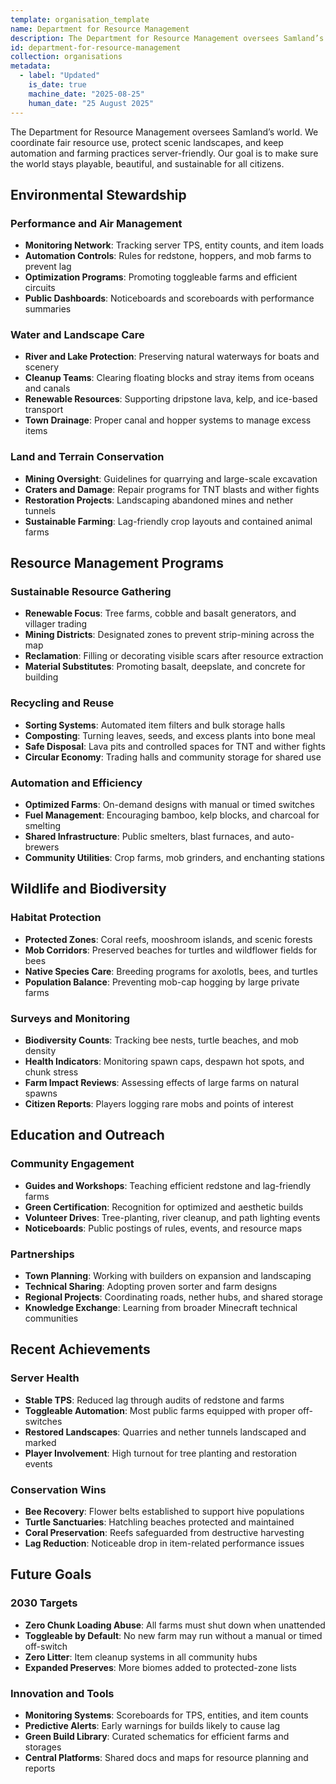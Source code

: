 ```yaml
---
template: organisation_template
name: Department for Resource Management
description: The Department for Resource Management oversees Samland’s world. We coordinate fair resource use, protect scenic landscapes, and keep automation and farming practices server-friendly. Our goal is to make sure the world stays playable, beautiful, and sustainable for all citizens.
id: department-for-resource-management
collection: organisations
metadata:
  - label: "Updated"
    is_date: true
    machine_date: "2025-08-25"
    human_date: "25 August 2025"
---
```


The Department for Resource Management oversees Samland’s world. We coordinate fair resource use,
protect scenic landscapes, and keep automation and farming practices server-friendly.
Our goal is to make sure the world stays playable, beautiful, and sustainable for all citizens.

## Environmental Stewardship

### Performance and Air Management
- **Monitoring Network**: Tracking server TPS, entity counts, and item loads
- **Automation Controls**: Rules for redstone, hoppers, and mob farms to prevent lag
- **Optimization Programs**: Promoting toggleable farms and efficient circuits
- **Public Dashboards**: Noticeboards and scoreboards with performance summaries

### Water and Landscape Care
- **River and Lake Protection**: Preserving natural waterways for boats and scenery
- **Cleanup Teams**: Clearing floating blocks and stray items from oceans and canals
- **Renewable Resources**: Supporting dripstone lava, kelp, and ice-based transport
- **Town Drainage**: Proper canal and hopper systems to manage excess items

### Land and Terrain Conservation
- **Mining Oversight**: Guidelines for quarrying and large-scale excavation
- **Craters and Damage**: Repair programs for TNT blasts and wither fights
- **Restoration Projects**: Landscaping abandoned mines and nether tunnels
- **Sustainable Farming**: Lag-friendly crop layouts and contained animal farms

## Resource Management Programs

### Sustainable Resource Gathering
- **Renewable Focus**: Tree farms, cobble and basalt generators, and villager trading
- **Mining Districts**: Designated zones to prevent strip-mining across the map
- **Reclamation**: Filling or decorating visible scars after resource extraction
- **Material Substitutes**: Promoting basalt, deepslate, and concrete for building

### Recycling and Reuse
- **Sorting Systems**: Automated item filters and bulk storage halls
- **Composting**: Turning leaves, seeds, and excess plants into bone meal
- **Safe Disposal**: Lava pits and controlled spaces for TNT and wither fights
- **Circular Economy**: Trading halls and community storage for shared use

### Automation and Efficiency
- **Optimized Farms**: On-demand designs with manual or timed switches
- **Fuel Management**: Encouraging bamboo, kelp blocks, and charcoal for smelting
- **Shared Infrastructure**: Public smelters, blast furnaces, and auto-brewers
- **Community Utilities**: Crop farms, mob grinders, and enchanting stations

## Wildlife and Biodiversity

### Habitat Protection
- **Protected Zones**: Coral reefs, mooshroom islands, and scenic forests
- **Mob Corridors**: Preserved beaches for turtles and wildflower fields for bees
- **Native Species Care**: Breeding programs for axolotls, bees, and turtles
- **Population Balance**: Preventing mob-cap hogging by large private farms

### Surveys and Monitoring
- **Biodiversity Counts**: Tracking bee nests, turtle beaches, and mob density
- **Health Indicators**: Monitoring spawn caps, despawn hot spots, and chunk stress
- **Farm Impact Reviews**: Assessing effects of large farms on natural spawns
- **Citizen Reports**: Players logging rare mobs and points of interest

## Education and Outreach

### Community Engagement
- **Guides and Workshops**: Teaching efficient redstone and lag-friendly farms
- **Green Certification**: Recognition for optimized and aesthetic builds
- **Volunteer Drives**: Tree-planting, river cleanup, and path lighting events
- **Noticeboards**: Public postings of rules, events, and resource maps

### Partnerships
- **Town Planning**: Working with builders on expansion and landscaping
- **Technical Sharing**: Adopting proven sorter and farm designs
- **Regional Projects**: Coordinating roads, nether hubs, and shared storage
- **Knowledge Exchange**: Learning from broader Minecraft technical communities

## Recent Achievements

### Server Health
- **Stable TPS**: Reduced lag through audits of redstone and farms
- **Toggleable Automation**: Most public farms equipped with proper off-switches
- **Restored Landscapes**: Quarries and nether tunnels landscaped and marked
- **Player Involvement**: High turnout for tree planting and restoration events

### Conservation Wins
- **Bee Recovery**: Flower belts established to support hive populations
- **Turtle Sanctuaries**: Hatchling beaches protected and maintained
- **Coral Preservation**: Reefs safeguarded from destructive harvesting
- **Lag Reduction**: Noticeable drop in item-related performance issues

## Future Goals

### 2030 Targets
- **Zero Chunk Loading Abuse**: All farms must shut down when unattended
- **Toggleable by Default**: No new farm may run without a manual or timed off-switch
- **Zero Litter**: Item cleanup systems in all community hubs
- **Expanded Preserves**: More biomes added to protected-zone lists

### Innovation and Tools
- **Monitoring Systems**: Scoreboards for TPS, entities, and item counts
- **Predictive Alerts**: Early warnings for builds likely to cause lag
- **Green Build Library**: Curated schematics for efficient farms and storages
- **Central Platforms**: Shared docs and maps for resource planning and reports
